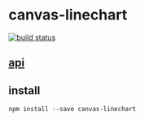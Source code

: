 # canvas-linechart

[![build status](https://secure.travis-ci.org/mapbox/canvas-linechart.svg)](http://travis-ci.org/mapbox/canvas-linechart)

## [api](API.md)

## install

    npm install --save canvas-linechart
